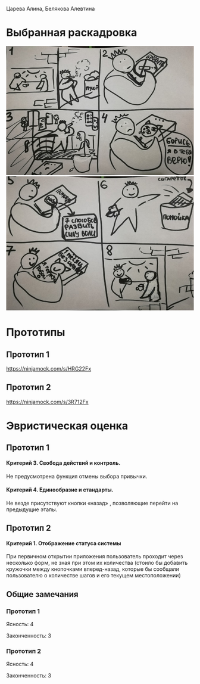 Царева Алина, Белякова Алевтина
# Выбранная раскадровка
![](https://github.com/RybinskHCI2019/assignment3-heuristic-evaluation-Alevtina98/blob/master/resolve/Раскадровка_1_1.jpg)
![](https://github.com/RybinskHCI2019/assignment3-heuristic-evaluation-Alevtina98/blob/master/resolve/Раскадровка_1_2.jpg)
# Прототипы 
## Прототип 1
https://ninjamock.com/s/HRG22Fx
## Прототип 2
https://ninjamock.com/s/3R712Fx
# Эвристическая оценка
## Прототип 1
#### Критерий 3. Свобода действий и контроль.
Не предусмотрена функция отмены выбора привычки.
#### Критерий 4. Единообразие и стандарты.
Не везде присутствуют кнопки «назад» , позволяющие перейти на предыдущие этапы.
## Прототип 2 
#### Критерий 1. Отображение статуса системы
При первичном открытии приложения пользователь проходит через несколько форм, не зная при этом их количества (стоило бы добавить кружочки между кнопочками вперед-назад, которые бы сообщали пользователю о количестве шагов и его текущем местоположении)
## Общие замечания
### Прототип 1
Ясность: 4

Законченность: 3
### Прототип 2
Ясность: 4

Законченность: 3
